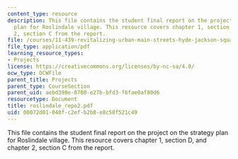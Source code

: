 ```yaml
---
content_type: resource
description: This file contains the student final report on the project on the strategy
  plan for Roslindale village. This resource covers chapter 1, section D, and chapter
  2, section C from the report.
file: /courses/11-439-revitalizing-urban-main-streets-hyde-jackson-square-roslindale-square-boston-spring-2005/00072d01040fc2efb2b8e8c58f521c49_roslindale_repo2.pdf
file_type: application/pdf
learning_resource_types:
- Projects
license: https://creativecommons.org/licenses/by-nc-sa/4.0/
ocw_type: OCWFile
parent_title: Projects
parent_type: CourseSection
parent_uid: aebd398e-0780-e27b-bfd3-f6fae0af80d6
resourcetype: Document
title: roslindale_repo2.pdf
uid: 00072d01-040f-c2ef-b2b8-e8c58f521c49
---
```

This file contains the student final report on the project on the strategy plan for Roslindale village. This resource covers chapter 1, section D, and chapter 2, section C from the report.